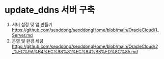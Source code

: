 # update_ddns 서버 구축
  1. 서버 설정 및 앱 만들기
     https://github.com/seoddong/seoddongHome/blob/main/OracleCloud/1_Server.md
  2. 운영 및 환경 세팅
     https://github.com/seoddong/seoddongHome/blob/main/OracleCloud/2_%EC%9A%B4%EC%98%81%EC%84%B8%ED%8C%85.md
      
